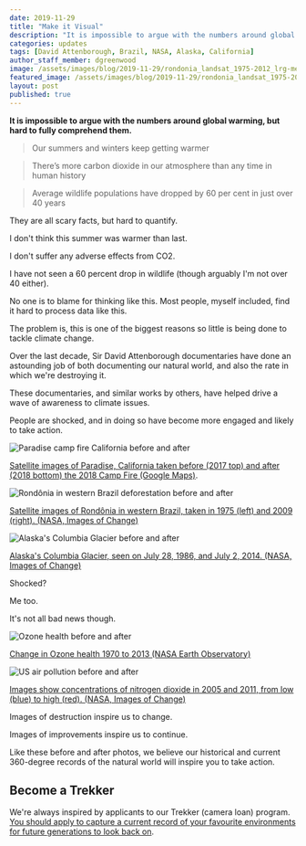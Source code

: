 ```yaml
---
date: 2019-11-29
title: "Make it Visual"
description: "It is impossible to argue with the numbers around global warming, but hard to fully comprehend them."
categories: updates
tags: [David Attenborough, Brazil, NASA, Alaska, California]
author_staff_member: dgreenwood
image: /assets/images/blog/2019-11-29/rondonia_landsat_1975-2012_lrg-meta.jpg
featured_image: /assets/images/blog/2019-11-29/rondonia_landsat_1975-2012-sm.jpg
layout: post
published: true
---
```


**It is impossible to argue with the numbers around global warming, but hard to fully comprehend them.**

> Our summers and winters keep getting warmer

> There’s more carbon dioxide in our atmosphere than any time in human history

> Average wildlife populations have dropped by 60 per cent in just over 40 years

They are all scary facts, but hard to quantify.

I don't think this summer was warmer than last.

I don't suffer any adverse effects from CO2.

I have not seen a 60 percent drop in wildlife (though arguably I'm not over 40 either).

No one is to blame for thinking like this. Most people, myself included, find it hard to process data like this.

The problem is, this is one of the biggest reasons so little is being done to tackle climate change.

Over the last decade, Sir David Attenborough documentaries have done an astounding job of both documenting our natural world, and also the rate in which we're destroying it.

These documentaries, and similar works by others, have helped drive a wave of awareness to climate issues.

People are shocked, and in doing so have become more engaged and likely to take action.

<img class="img-fluid" src="/assets/images/blog/2019-11-29/paradise-campfire-sm.jpg" alt="Paradise camp fire California before and after" title="Paradise camp fire California before and after" />

[Satellite images of Paradise, California taken before (2017 top) and after (2018 bottom) the 2018 Camp Fire (Google Maps)](https://www.google.com/maps/place/Paradise,+CA+95969,+USA/@39.7634309,-121.680092,12z/data=!3m1!4b1!4m5!3m4!1s0x80832bd49578303f:0x50c92f9d6b33aa70!8m2!3d39.7596061!4d-121.6219177).

<img class="img-fluid" src="/assets/images/blog/2019-11-29/rondonia_landsat_1975-2012-sm.jpg" alt="Rondônia in western Brazil deforestation before and after" title="Rondônia in western Brazil deforestation before and after" />

[Satellite images of Rondônia in western Brazil, taken in 1975 (left) and 2009 (right). (NASA, Images of Change)](http://climate.nasa.gov/state_of_flux#Deforestation_Brazil1.jpg)

<img class="img-fluid" src="/assets/images/blog/2019-11-29/columbia_glacier-sm.jpg" alt="Alaska's Columbia Glacier before and after" title="Alaska's Columbia Glacier before and after" />

[Alaska's Columbia Glacier, seen on July 28, 1986, and July 2, 2014. (NASA, Images of Change)](http://climate.nasa.gov/state_of_flux#Columbia_Glacier_930x312.jpg)

Shocked?

Me too.

It's not all bad news though.

<img class="img-fluid" src="/assets/images/blog/2019-11-29/ozone_composite.webp" alt="Ozone health  before and after" title="Ozone health before and after" />

[Change in Ozone health 1970 to 2013 (NASA Earth Observatory)](http://earthobservatory.nasa.gov/Features/WorldOfChange/ozone.php)

<img class="img-fluid" src="/assets/images/blog/2019-11-29/us_air_pollution.webp" alt="US air pollution before and after" title="US air pollution before and after" />

[Images show concentrations of nitrogen dioxide in 2005 and 2011, from low (blue) to high (red). (NASA, Images of Change)](http://climate.nasa.gov/state_of_flux#Air_Pollution_930x325.jpg)

Images of destruction inspire us to change.

Images of improvements inspire us to continue.

Like these before and after photos, we believe our historical and current 360-degree records of the natural world will inspire you to take action.

## Become a Trekker

We're always inspired by applicants to our Trekker (camera loan) program. [You should apply to capture a current record of your favourite environments for future generations to look back on](/loan).